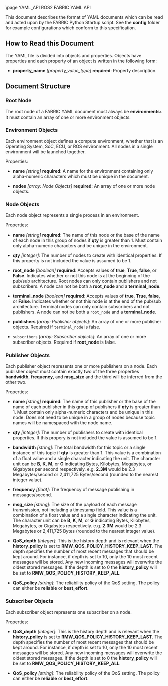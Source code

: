 \page YAML_API ROS2 FABRIC YAML API

This document describes the format of YAML documents which can be read and acted upon by the FABRIC
Python Startup script. See the **config** folder for example
configurations which conform to this specification.

## How to Read this Document

The YAML file is divided into objects and properties. Objects have properties and each property
of an object is written in the following form:

- **property_name** *[property_value_type]* **required**: Property description.

## Document Structure

### Root Node

The root node of a FABRIC YAML document must always be **environments:**. It must contain an array
of one or more environment objects.

### Environment Objects

Each environment object defines a compute environment, whether that is an Operating System, SoC,
ECU, or ROS environment. All nodes in a single environment will be launched together.

Properties:

- **name** *[string]* **required**: A name for the environment containing only alpha-numeric
  characters which must be unique in the document.

- **nodes** *[array: Node Objects]* **required**: An array of one or more node objects.

### Node Objects

Each node object represents a single process in an environment.

Properties:

- **name** *[string]* **required**: The name of this node or the base of the name of each node in
  this group of nodes if **qty** is greater than 1. Must contain only alpha-numeric characters and be
  unique in the environment.

- **qty** *[integer]*: The number of nodes to create with identical properties. If this property is
  not included the value is assumed to be 1.

- **root_node** *[boolean]* **required**: Accepts values of **true**, **True**, **false**, or **False**.
  Indicates whether or not this node is at the beginning of the pub/sub architecture. Root nodes
  can only contain publishers and not subscribers. A node can not be both a **root_node** and a
  **terminal_node**.

- **terminal_node** *[boolean]* **required**: Accepts values of **true**, **True**, **false**, or **False**.
  Indicates whether or not this node is at the end of the pub/sub architecture. Terminal nodes can
  only contain subscribers and not publishers. A node can not be both a `root_node` and a
  **terminal_node**.

- **publishers** *[array: Publisher objects]*: An array of one or more publisher objects. Required if
  `terminal_node` is false.

- `subscribers` *[array: Subscriber objects]*: An array of one or more subscriber objects. Required
  if **root_node** is false.

### Publisher Objects

Each publisher object represents one or more publishers on a node. Each publisher object must
contain exactly two of the three properties **bandwidth**, **frequency**, and **msg_size** and the third
will be inferred from the other two.

Properties:

- **name** *[string]* **required**: The name of this publisher or the base of the name of each
  publisher in this group of publishers if **qty** is greater than 1. Must contain only alpha-numeric
  characters and be unique in this node. Does not need to be unique in a group of nodes because
  topic names will be namespaced with the node name.

- **qty** *[integer]*: The number of publishers to create with identical properties. If this propery
  is not included the value is assumed to be 1.

- **bandwidth** *[string]*: The total bandwidth for this topic or a single instance of this topic if
  **qty** is greater than 1. This value is a combination of a float value and a single character
  indicating the unit. The character unit can be **B**, **K**, **M**, or **G** indicating Bytes, Kilobytes,
  Megabytes, or Gigabytes per second respectively. e.g. **2.3M** would be 2.3 Megabytes/second or
  2,411,725 Bytes/second (rounded to the nearest integer value).

- **frequency** *[float]*: The frequency of message publishing in messages/second.

- **msg_size** *[string]*: The size of the payload of each message transmission, not including a
  timestamp field. This value is a combination of a float value and a single character indicating
  the unit. The character unit can be **B**, **K**, **M**, or **G** indicating Bytes, Kilobytes, Megabytes,
  or Gigabytes respectively. e.g. **2.3M** would be 2.3 Megabytes or 2,411,725 Bytes (rounded to the
  nearest integer value).

- **QoS_depth** *[integer]*: This is the history depth and is relevant 
  when the **history_policy** is set to **RMW_QOS_POLICY_HISTORY_KEEP_LAST**. 
  The depth specifies the number of most recent messages that should be kept around. 
  For instance, if depth is set to 10, only the 10 most recent messages will be stored. 
  Any new incoming messages will overwrite the oldest stored messages. 
  If the depth is set to 0 the **history_policy** will be set to **RMW_QOS_POLICY_HISTORY_KEEP_ALL**. 

- **QoS_policy** *[string]*: The reliability policy of the QoS setting.
  The policy can either be **reliable** or **best_effort**.

### Subscriber Objects

Each subscriber object represents one subscriber on a node.

Properties:

- **QoS_depth** *[integer]*: This is the history depth and is relevant 
  when the **history_policy** is set to **RMW_QOS_POLICY_HISTORY_KEEP_LAST**. 
  The depth specifies the number of most recent messages that should be kept around. 
  For instance, if depth is set to 10, only the 10 most recent messages will be stored. 
  Any new incoming messages will overwrite the oldest stored messages. 
  If the depth is set to 0 the **history_policy** will be set to **RMW_QOS_POLICY_HISTORY_KEEP_ALL**. 

- **QoS_policy** *[string]*: The reliability policy of the QoS setting.
  The policy can either be **reliable** or **best_effort**.